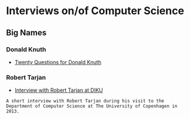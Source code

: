 # Interviews on/of Computer Science

## Big Names

### Donald Knuth
- [Twenty Questions for Donald Knuth](http://www.informit.com/articles/article.aspx?p=2213858&WT.mc_id=Author_Knuth_20Questions)

### Robert Tarjan
- [Interview with Robert Tarjan at DIKU](https://www.youtube.com/watch?v=uSCZYlE4RT8)

```
A short interview with Robert Tarjan during his visit to the Department of Computer Science at The University of Copenhagen in 2013.
```
